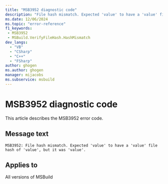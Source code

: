 ```yaml
---
title: "MSB3952 diagnostic code"
description: "File hash mismatch. Expected 'value' to have a 'value' file hash of 'value', but it was 'value'."
ms.date: 12/06/2024
ms.topic: "error-reference"
f1_keywords:
 - MSB3952
 - MSBuild.VerifyFileHash.HashMismatch
dev_langs:
  - "VB"
  - "CSharp"
  - "C++"
  - "FSharp"
author: ghogen
ms.author: ghogen
manager: mijacobs
ms.subservice: msbuild
---
```


# MSB3952 diagnostic code

<!-- :::ErrorDefinitionDescription::: -->
<!-- :::editable-content name="introDescription"::: -->
This article describes the MSB3952 error code.
<!-- :::editable-content-end::: -->

## Message text

```output
MSB3952: File hash mismatch. Expected 'value' to have a 'value' file hash of 'value', but it was 'value'.
```

<!-- :::editable-content name="postOutputDescription"::: -->
<!--
{StrBegin="MSB3952: "}
-->
<!-- :::editable-content-end::: -->
<!-- :::ErrorDefinitionDescription-end::: -->

## Applies to

All versions of MSBuild
